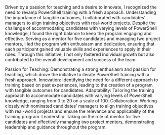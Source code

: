 Driven by a passion for teaching and a desire to innovate, I recognized the need to revamp PowerShell training with a fresh approach. Understanding the importance of tangible outcomes, I collaborated with candidates' managers to align training objectives with real-world projects. Despite the challenge of accommodating candidates with varying levels of PowerShell knowledge, I found the right balance to keep the program engaging and effective. Serving as a mentor for five candidates and managing two project mentors, I led the program with enthusiasm and dedication, ensuring that each participant gained valuable skills and experiences to apply in their roles. Through this initiative, I not only fostered individual growth but also contributed to the overall development and success of the team.

Passion for Teaching: Demonstrating a strong enthusiasm and passion for teaching, which drove the initiative to iterate PowerShell training with a fresh approach.
Innovation: Identifying the need for a different approach to training based on past experiences, leading to the creation of a program with tangible outcomes for candidates.
Adaptability: Tailoring the training approach to accommodate candidates with varying levels of PowerShell knowledge, ranging from 0 to 20 on a scale of 100.
Collaboration: Working closely with nominated candidates' managers to align training objectives with real-world projects and ensure the relevance and applicability of the training program.
Leadership: Taking on the role of mentor for five candidates and effectively managing two project mentors, demonstrating leadership and guidance throughout the program.
